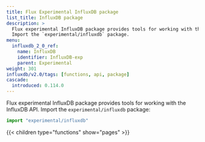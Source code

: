 ```yaml
---
title: Flux Experimental InfluxDB package
list_title: InfluxDB package
description: >
  Flux experimental InfluxDB package provides tools for working with the InfluxDB API.
  Import the `experimental/influxdb` package.
menu:
  influxdb_2_0_ref:
    name: InfluxDB
    identifier: InfluxDB-exp
    parent: Experimental
weight: 301
influxdb/v2.0/tags: [functions, api, package]
cascade:
  introduced: 0.114.0
---
```


Flux experimental InfluxDB package provides tools for working with the InfluxDB API.
Import the `experimental/influxdb` package:

```js
import "experimental/influxdb"
```

{{< children type="functions" show="pages" >}}
